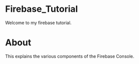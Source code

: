 # Firebase_Tutorial

Welcome to my firebase tutorial.

# About

This explains the various components of the Firebase Console.
